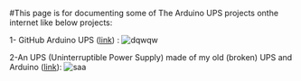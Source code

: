 #This page is for documenting some of The Arduino UPS projects onthe internet like below projects:

1- GitHub Arduino UPS ([link](https://github.com/Startup-Data/UPS-Inverter)) :
![dqwqw](https://files.virgool.io/upload/users/67973/posts/xduua190lzop/7nku4b4x8vie.png)

2-An UPS (Uninterruptible Power Supply) made of my old (broken) UPS and Arduino ([link](https://github.com/kyberdrb/Arduino_UPS)):
![saa](https://files.virgool.io/upload/users/67973/posts/xduua190lzop/k2ufsgmal3mx.png)
